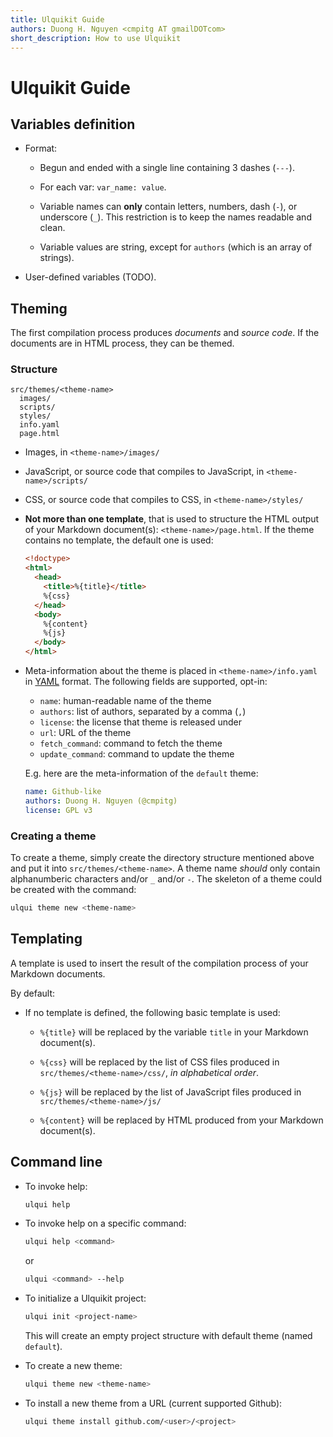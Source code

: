 ```yaml
---
title: Ulquikit Guide
authors: Duong H. Nguyen <cmpitg AT gmailDOTcom>
short_description: How to use Ulquikit
---
```


# Ulquikit Guide

## Variables definition

* Format:

  - Begun and ended with a single line containing 3 dashes (`---`).

  - For each var: `var_name: value`.

  - Variable names can **only** contain letters, numbers, dash (`-`), or
    underscore (`_`).  This restriction is to keep the names readable and
    clean.

  - Variable values are string, except for `authors` (which is an array of
    strings).

* User-defined variables (TODO).

## Theming

The first compilation process produces *documents* and *source code*.  If the
documents are in HTML process, they can be themed.

### Structure

```
src/themes/<theme-name>
  images/
  scripts/
  styles/
  info.yaml
  page.html
```

* Images, in `<theme-name>/images/`

* JavaScript, or source code that compiles to JavaScript, in
  `<theme-name>/scripts/`

* CSS, or source code that compiles to CSS, in `<theme-name>/styles/`

* **Not more than one template**, that is used to structure the HTML output of
  your Markdown document(s): `<theme-name>/page.html`.  If the theme contains
  no template, the default one is used:

  ```html
  <!doctype>
  <html>
    <head>
      <title>%{title}</title>
      %{css}
    </head>
    <body>
      %{content}
      %{js}
    </body>
  </html>
  ```

* Meta-information about the theme is placed in `<theme-name>/info.yaml` in
  [YAML](http://en.wikipedia.org/wiki/YAML) format.  The following fields are
  supported, opt-in:

  - `name`: human-readable name of the theme
  - `authors`: list of authors, separated by a comma (`,`)
  - `license`: the license that theme is released under
  - `url`: URL of the theme
  - `fetch_command`: command to fetch the theme
  - `update_command`: command to update the theme

  E.g. here are the meta-information of the `default` theme:

  ```yaml
  name: Github-like
  authors: Duong H. Nguyen (@cmpitg)
  license: GPL v3
  ```

### Creating a theme

To create a theme, simply create the directory structure mentioned above and
put it into `src/themes/<theme-name>`.  A theme name *should* only contain
alphanumberic characters and/or `_` and/or `-`.  The skeleton of a theme could
be created with the command:

```sh
ulqui theme new <theme-name>
```

## Templating

A template is used to insert the result of the compilation process of your
Markdown documents.

By default:

* If no template is defined, the following basic template is used:

  - `%{title}` will be replaced by the variable `title` in your Markdown
    document(s).

  - `%{css}` will be replaced by the list of CSS files produced in
    `src/themes/<theme-name>/css/`, *in alphabetical order*.

  - `%{js}` will be replaced by the list of JavaScript files produced in
    `src/themes/<theme-name>/js/`

  - `%{content}` will be replaced by HTML produced from your Markdown document(s).

## Command line

* To invoke help:

  ```sh
  ulqui help
  ```

* To invoke help on a specific command:

  ```sh
  ulqui help <command>
  ```

  or

  ```sh
  ulqui <command> --help
  ```

* To initialize a Ulquikit project:

  ```sh
  ulqui init <project-name>
  ```

  This will create an empty project structure with default theme (named `default`).

* To create a new theme:

  ```sh
  ulqui theme new <theme-name>
  ```

* To install a new theme from a URL (current supported Github):

  ```sh
  ulqui theme install github.com/<user>/<project>
  ```
